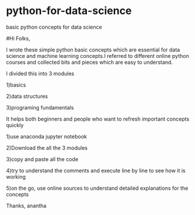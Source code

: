 # python-for-data-science
basic python concepts for data science

#Hi Folks,

I wrote these simple python basic concepts which are essential for data science and machine learning concepts.I referred to different online python courses and collected bits and pieces which are easy to understand. 

I divided this into 3 modules 

1)basics 

2)data structures 

3)programing fundamentals

It helps both beginners and people who want to refresh important concepts quickly

1)use anaconda jupyter notebook

2)Download the all the 3 modules

3)copy and paste all the code

4)try to understand the comments and execute line by line to see how it is working

5)on the go, use online sources to understand detailed explanations for the concepts 

Thanks,
anantha
